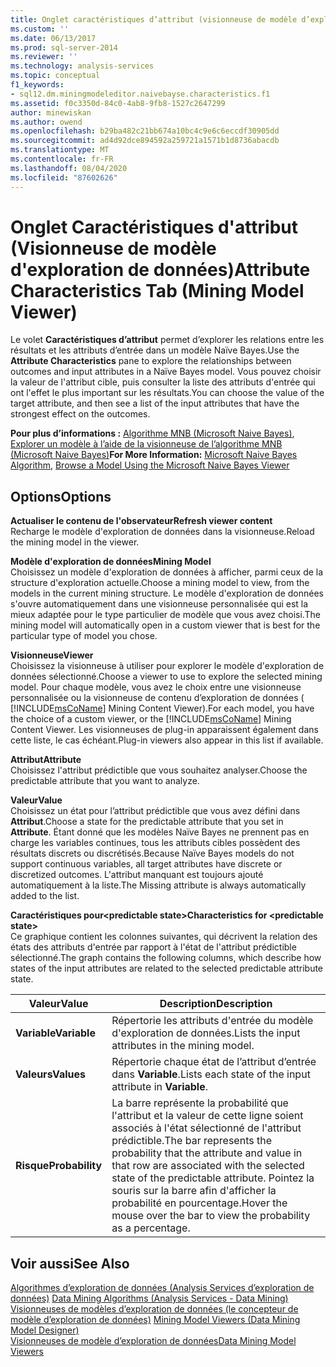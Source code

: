 ```yaml
---
title: Onglet caractéristiques d’attribut (visionneuse de modèle d’exploration de données) | Microsoft Docs
ms.custom: ''
ms.date: 06/13/2017
ms.prod: sql-server-2014
ms.reviewer: ''
ms.technology: analysis-services
ms.topic: conceptual
f1_keywords:
- sql12.dm.miningmodeleditor.naivebayse.characteristics.f1
ms.assetid: f0c3350d-84c0-4ab8-9fb8-1527c2647299
author: minewiskan
ms.author: owend
ms.openlocfilehash: b29ba482c21bb674a10bc4c9e6c6eccdf30905dd
ms.sourcegitcommit: ad4d92dce894592a259721a1571b1d8736abacdb
ms.translationtype: MT
ms.contentlocale: fr-FR
ms.lasthandoff: 08/04/2020
ms.locfileid: "87602626"
---
```

# <a name="attribute-characteristics-tab-mining-model-viewer"></a><span data-ttu-id="397a1-102">Onglet Caractéristiques d'attribut (Visionneuse de modèle d'exploration de données)</span><span class="sxs-lookup"><span data-stu-id="397a1-102">Attribute Characteristics Tab (Mining Model Viewer)</span></span>
  <span data-ttu-id="397a1-103">Le volet **Caractéristiques d’attribut** permet d’explorer les relations entre les résultats et les attributs d’entrée dans un modèle Naïve Bayes.</span><span class="sxs-lookup"><span data-stu-id="397a1-103">Use the **Attribute Characteristics** pane to explore the relationships between outcomes and input attributes in a Naïve Bayes model.</span></span> <span data-ttu-id="397a1-104">Vous pouvez choisir la valeur de l'attribut cible, puis consulter la liste des attributs d'entrée qui ont l'effet le plus important sur les résultats.</span><span class="sxs-lookup"><span data-stu-id="397a1-104">You can choose the value of the target attribute, and then see a list of the input attributes that have the strongest effect on the outcomes.</span></span>  
  
 <span data-ttu-id="397a1-105">**Pour plus d’informations :** [Algorithme MNB (Microsoft Naive Bayes)](data-mining/microsoft-naive-bayes-algorithm.md), [Explorer un modèle à l’aide de la visionneuse de l’algorithme MNB (Microsoft Naive Bayes)](data-mining/browse-a-model-using-the-microsoft-naive-bayes-viewer.md)</span><span class="sxs-lookup"><span data-stu-id="397a1-105">**For More Information:** [Microsoft Naive Bayes Algorithm](data-mining/microsoft-naive-bayes-algorithm.md), [Browse a Model Using the Microsoft Naive Bayes Viewer](data-mining/browse-a-model-using-the-microsoft-naive-bayes-viewer.md)</span></span>  
  
## <a name="options"></a><span data-ttu-id="397a1-106">Options</span><span class="sxs-lookup"><span data-stu-id="397a1-106">Options</span></span>  
 <span data-ttu-id="397a1-107">**Actualiser le contenu de l'observateur**</span><span class="sxs-lookup"><span data-stu-id="397a1-107">**Refresh viewer content**</span></span>  
 <span data-ttu-id="397a1-108">Recharge le modèle d'exploration de données dans la visionneuse.</span><span class="sxs-lookup"><span data-stu-id="397a1-108">Reload the mining model in the viewer.</span></span>  
  
 <span data-ttu-id="397a1-109">**Modèle d'exploration de données**</span><span class="sxs-lookup"><span data-stu-id="397a1-109">**Mining Model**</span></span>  
 <span data-ttu-id="397a1-110">Choisissez un modèle d'exploration de données à afficher, parmi ceux de la structure d'exploration actuelle.</span><span class="sxs-lookup"><span data-stu-id="397a1-110">Choose a mining model to view, from the models in the current mining structure.</span></span> <span data-ttu-id="397a1-111">Le modèle d'exploration de données s'ouvre automatiquement dans une visionneuse personnalisée qui est la mieux adaptée pour le type particulier de modèle que vous avez choisi.</span><span class="sxs-lookup"><span data-stu-id="397a1-111">The mining model will automatically open in a custom viewer that is best for the particular type of model you chose.</span></span>  
  
 <span data-ttu-id="397a1-112">**Visionneuse**</span><span class="sxs-lookup"><span data-stu-id="397a1-112">**Viewer**</span></span>  
 <span data-ttu-id="397a1-113">Choisissez la visionneuse à utiliser pour explorer le modèle d'exploration de données sélectionné.</span><span class="sxs-lookup"><span data-stu-id="397a1-113">Choose a viewer to use to explore the selected mining model.</span></span> <span data-ttu-id="397a1-114">Pour chaque modèle, vous avez le choix entre une visionneuse personnalisée ou la visionneuse de contenu d’exploration de données ( [!INCLUDE[msCoName](../includes/msconame-md.md)] Mining Content Viewer).</span><span class="sxs-lookup"><span data-stu-id="397a1-114">For each model, you have the choice of a custom viewer, or the [!INCLUDE[msCoName](../includes/msconame-md.md)] Mining Content Viewer.</span></span> <span data-ttu-id="397a1-115">Les visionneuses de plug-in apparaissent également dans cette liste, le cas échéant.</span><span class="sxs-lookup"><span data-stu-id="397a1-115">Plug-in viewers also appear in this list if available.</span></span>  
  
 <span data-ttu-id="397a1-116">**Attribut**</span><span class="sxs-lookup"><span data-stu-id="397a1-116">**Attribute**</span></span>  
 <span data-ttu-id="397a1-117">Choisissez l'attribut prédictible que vous souhaitez analyser.</span><span class="sxs-lookup"><span data-stu-id="397a1-117">Choose the predictable attribute that you want to analyze.</span></span>  
  
 <span data-ttu-id="397a1-118">**Valeur**</span><span class="sxs-lookup"><span data-stu-id="397a1-118">**Value**</span></span>  
 <span data-ttu-id="397a1-119">Choisissez un état pour l’attribut prédictible que vous avez défini dans **Attribut**.</span><span class="sxs-lookup"><span data-stu-id="397a1-119">Choose a state for the predictable attribute that you set in **Attribute**.</span></span> <span data-ttu-id="397a1-120">Étant donné que les modèles Naïve Bayes ne prennent pas en charge les variables continues, tous les attributs cibles possèdent des résultats discrets ou discrétisés.</span><span class="sxs-lookup"><span data-stu-id="397a1-120">Because Naïve Bayes models do not support continuous variables, all target attributes have discrete or discretized outcomes.</span></span> <span data-ttu-id="397a1-121">L'attribut manquant est toujours ajouté automatiquement à la liste.</span><span class="sxs-lookup"><span data-stu-id="397a1-121">The Missing attribute is always automatically added to the list.</span></span>  
  
 <span data-ttu-id="397a1-122">**Caractéristiques pour\<predictable state>**</span><span class="sxs-lookup"><span data-stu-id="397a1-122">**Characteristics for \<predictable state>**</span></span>  
 <span data-ttu-id="397a1-123">Ce graphique contient les colonnes suivantes, qui décrivent la relation des états des attributs d'entrée par rapport à l'état de l'attribut prédictible sélectionné.</span><span class="sxs-lookup"><span data-stu-id="397a1-123">The graph contains the following columns, which describe how states of the input attributes are related to the selected predictable attribute state.</span></span>  
  
|<span data-ttu-id="397a1-124">Valeur</span><span class="sxs-lookup"><span data-stu-id="397a1-124">Value</span></span>|<span data-ttu-id="397a1-125">Description</span><span class="sxs-lookup"><span data-stu-id="397a1-125">Description</span></span>|  
|-----------|-----------------|  
|<span data-ttu-id="397a1-126">**Variable**</span><span class="sxs-lookup"><span data-stu-id="397a1-126">**Variable**</span></span>|<span data-ttu-id="397a1-127">Répertorie les attributs d'entrée du modèle d'exploration de données.</span><span class="sxs-lookup"><span data-stu-id="397a1-127">Lists the input attributes in the mining model.</span></span>|  
|<span data-ttu-id="397a1-128">**Valeurs**</span><span class="sxs-lookup"><span data-stu-id="397a1-128">**Values**</span></span>|<span data-ttu-id="397a1-129">Répertorie chaque état de l’attribut d’entrée dans **Variable**.</span><span class="sxs-lookup"><span data-stu-id="397a1-129">Lists each state of the input attribute in **Variable**.</span></span>|  
|<span data-ttu-id="397a1-130">**Risque**</span><span class="sxs-lookup"><span data-stu-id="397a1-130">**Probability**</span></span>|<span data-ttu-id="397a1-131">La barre représente la probabilité que l'attribut et la valeur de cette ligne soient associés à l'état sélectionné de l'attribut prédictible.</span><span class="sxs-lookup"><span data-stu-id="397a1-131">The bar represents the probability that the attribute and value in that row are associated with the selected state of the predictable attribute.</span></span> <span data-ttu-id="397a1-132">Pointez la souris sur la barre afin d'afficher la probabilité en pourcentage.</span><span class="sxs-lookup"><span data-stu-id="397a1-132">Hover the mouse over the bar to view the probability as a percentage.</span></span>|  
  
## <a name="see-also"></a><span data-ttu-id="397a1-133">Voir aussi</span><span class="sxs-lookup"><span data-stu-id="397a1-133">See Also</span></span>  
 <span data-ttu-id="397a1-134">[Algorithmes d’exploration de données &#40;Analysis Services d’exploration de données&#41;](data-mining/data-mining-algorithms-analysis-services-data-mining.md) </span><span class="sxs-lookup"><span data-stu-id="397a1-134">[Data Mining Algorithms &#40;Analysis Services - Data Mining&#41;](data-mining/data-mining-algorithms-analysis-services-data-mining.md) </span></span>  
 <span data-ttu-id="397a1-135">[Visionneuses de modèles d’exploration de données &#40;le concepteur de modèle d’exploration de données&#41;](mining-model-viewers-data-mining-model-designer.md) </span><span class="sxs-lookup"><span data-stu-id="397a1-135">[Mining Model Viewers &#40;Data Mining Model Designer&#41;](mining-model-viewers-data-mining-model-designer.md) </span></span>  
 [<span data-ttu-id="397a1-136">Visionneuses de modèle d’exploration de données</span><span class="sxs-lookup"><span data-stu-id="397a1-136">Data Mining Model Viewers</span></span>](data-mining/data-mining-model-viewers.md)  
  
  

